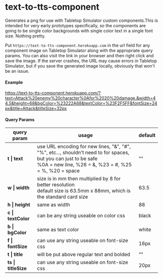 # text-to-tts-component
Generates a png for use with Tabletop Simulator custom components.This is intended for very early prototypes specifically, so the components are going to be single color backgrounds with single color text in a single font size. Nothing pretty.

Put `https://text-to-tts-component.herokuapp.com` in the url field for any component image on Tabletop Simulator along with the appropriate query params. You can also visit the link in your browser and then right click and save the image. If the server crashes, the URL may cause errors in Tabletop Simulator, but if you save the generated image locally, obviously that won't be an issue.

#### Example
https://text-to-tts-component.herokuapp.com/?text=Attack%20enemy%20character%0Afor%2020%20damage.&width=44.5&height=68&bgColor=%23222A68&textColor=%23F2F5FF&fontSize=24px&title=Attack&titleSize=32px

#### Query Params
| **query param**    | **usage**                                                                                                                              | **default** |
|--------------------|----------------------------------------------------------------------------------------------------------------------------------------|-------------|
| **t \| text**      | use URL encoding for new lines, "&", "#", "%", etc..., shouldn't need to for spaces, but you can just to be safe<br>%0A = new line, %26 = &, %23 = #, %25 = %, %20 = space                                            | ""          |
| **w \| width**     | size is in mm then multiplied by 8 for better resolution<br>default size is 63.5mm x 88mm, which is the standard card size | 63.5        |
| **h \| height**    | same as width                                                                                                                          | 88          |
| **c \| textColor** | can be any string useable on color css                                                                                                 | black       |
| **b \| bgColor**   | same as text color                                                                                                                     | white       |
| **f \| fontSize**  | can use any string useable on font-size css                                                                                            | 16px        |
| **t \| title**  | will be put above regular text and bolded                                                                                          | ""        |
| **ts \| titleSize**  | can use any string useable on font-size css                                                                                            | 20px        |
